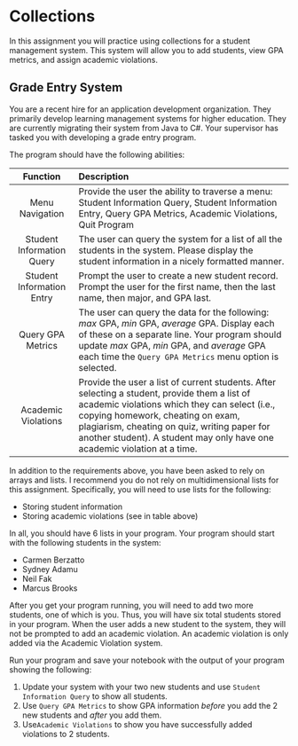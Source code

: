 # Collections

In this assignment you will practice using collections for a student management system. This system will allow you to add students, view GPA metrics, and assign academic violations.

## Grade Entry System

You are a recent hire for an application development organization. They primarily develop learning management systems for higher education. They are currently migrating their system from Java to C#. Your supervisor has tasked you with developing a grade entry program.

The program should have the following abilities:

| Function | Description |
|:---:|:---|
| Menu Navigation | Provide the user the ability to traverse a menu: Student Information Query, Student Information Entry, Query GPA Metrics, Academic Violations, Quit Program |
| Student Information Query | The user can query the system for a list of all the students in the system. Please display the student information in a nicely formatted manner. |
| Student Information Entry | Prompt the user to create a new student record. Prompt the user for the first name, then the last name, then major, and GPA last. |
| Query GPA Metrics | The user can query the data for the following: *max* GPA, *min* GPA, *average* GPA. Display each of these on a separate line. Your program should update *max* GPA, *min* GPA, and *average* GPA each time the `Query GPA Metrics` menu option is selected. |
| Academic Violations | Provide the user a list of current students. After selecting a student, provide them a list of academic violations which they can select (i.e., copying homework, cheating on exam, plagiarism, cheating on quiz, writing paper for another student). A student may only have one academic violation at a time. |

In addition to the requirements above, you have been asked to rely on arrays and lists. I recommend you do not rely on multidimensional lists for this assignment. Specifically, you will need to use lists for the following:

* Storing student information
* Storing academic violations (see in table above)

In all, you should have 6 lists in your program. Your program should start with the following students in the system:

* Carmen Berzatto
* Sydney Adamu
* Neil Fak
* Marcus Brooks

After you get your program running, you will need to add two more students, one of which is you. Thus, you will have six total students stored in your program. When the user adds a new student to the system, they will not be prompted to add an academic violation. An academic violation is only added via the Academic Violation system.

Run your program and save your notebook with the output of your program showing the following:

1.  Update your system with your two new students and use `Student Information Query` to show all students.
1.  Use `Query GPA Metrics` to show GPA information *before* you add the 2 new students and *after* you add them.
1.  Use`Academic Violations` to show you have successfully added violations to 2 students.